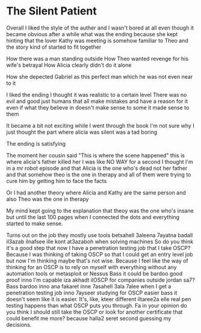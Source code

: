 # The Silent Patient   

Overall I liked the style of the auther and I wasn't bored at all even though it became obvious after a while what was the ending because she kept hinting that the lover Kathy was meeting is somehow familiar to Theo and the story kind of started to fit together 

How there was a man standing outside 
How Theo wanted revenge for his wife's betrayal
How Alicia clearly didn't do it alone

How she depected Gabriel as this perfect man which he was not even near to it

I liked the ending I thought it was realistic to a certain level
There was no evil and good just humans that all make mistakes and have a reason for it even if what they believe in doesn't make sense to some it made sense to them

It became a bit not exciting while I went through the book I'm not sure why I just thought the part where alicia was silent was a tad boring

The ending is satisfying

The moment her cousin said "This is where the scene happened" this is where alicia's father killed her I was like NO WAY for a second I thought I'm in a mr robot episode and that Alicia is the one who's dead not her father and that somehow theo is the one in therapy and all of them were trying to cure him by getting him to face the facts 

Or I had another theory where Alicia and Kathy are the same person and also Theo was the one in therapy

My mind kept going to the explanation that theoy was the one who's insane but until the last 100 pages when I connected the dots and everything started to make sense.  



Turns out on the job they mostly use tools betsahell 3aleena 7ayatna badall il3azab ilnafsee ille kont at3azaboh when solving machines
So do you think it's a good step that now I have a penetration testing job that I take OSCP? Because I was thinking of taking OSCP so that I could get an entry level job but now I'm thinking maybe that's not wise.
Because I feel like the way of thinking for an OSCP is to rely on myself with everything without any automation tools or metasploit or Nessus 
Bass it could be bardoo good proof inno I'm capable iza akhadt ilOSCP for companies outside jordan sa7?
Bass bardoo inno ana fakaret inne 7asahell 3ala 7alee when I get a penetration testing job inno 7ayseer studying for OSCP easier bass it doesn't seem like it is easier.
It's, like, kteer different iltaree2a elle real pen testing happens than what OSCP puts you through.
Fa in your opinion do you think I should still take the OSCP or look for another certificate that could benefit me more? because halla2 seret second guessing my decisions.